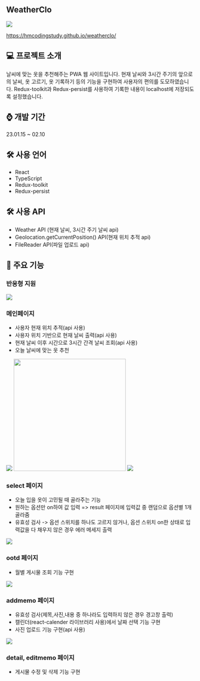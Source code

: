 ## WeatherClo

<img src="https://user-images.githubusercontent.com/116494960/217752094-f056805c-e6d3-4742-abcd-7d3d2ffd4d33.jpg"/>

https://hmcodingstudy.github.io/weatherclo/

## 💻 프로젝트 소개

날씨에 맞는 옷을 추천해주는 PWA 웹 사이트입니다. 현재 날씨와 3시간 주기의 앞으로의 날씨, 옷 고르기, 옷 기록하기 등의 기능을 구현하여 사용자의 편의를 도모하였습니다.
Redux-toolkit과 Redux-persist를 사용하여 기록한 내용이 localhost에 저장되도록 설정했습니다.

## ⌚ 개발 기간

23.01.15 ~ 02.10

## 🛠 사용 언어
- React
- TypeScript
- Redux-toolkit
- Redux-persist

## 🛠 사용 API
- Weather API (현재 날씨, 3시간 주기 날씨  api)
- Geolocation.getCurrentPosition() API(현재 위치 추적 api)
- FileReader API(파일 업로드 api)

## 📌 주요 기능

### 반응형 지원


<img src="https://user-images.githubusercontent.com/116494960/217753261-56374026-236d-4df8-8246-a89ddce1d7ff.png"/>

### 메인페이지
- 사용자 현재 위치 추적(api 사용)
- 사용자 위치 기반으로 현재 날씨 출력(api 사용)
- 현재 날씨 이후 시간으로 3시간 간격 날씨 조회(api 사용)
- 오늘 날씨에 맞는 옷 추천

<img src="https://user-images.githubusercontent.com/116494960/217753848-7c2e94f4-4723-45c6-8fb6-13a1b6e9616b.png"/>
<img src="https://user-images.githubusercontent.com/116494960/218044413-bba26abd-0b67-4fec-ae7d-4702395dbab3.jpg" width="300"/>
<img src="https://user-images.githubusercontent.com/116494960/218044285-d99a1c6c-2543-43d4-8f78-0979ce6e1ca2.jpg"/>

### select 페이지
- 오늘 입을 옷이 고민될 때 골라주는 기능
- 원하는 옵션만 on하여 값 입력 => result 페이지에 입력값 중 랜덤으로 옵션별 1개 골라줌
- 유효성 검사 -> 옵션 스위치를 하나도 고르지 않거나, 옵션 스위치 on한 상태로 입력값을 다 채우지 않은 경우 에러 메세지 출력

<img src="https://user-images.githubusercontent.com/116494960/218043929-cfafef4a-3f8c-4a6e-b891-0dc3c1f5e6f7.jpg"/>

### ootd 페이지
- 월별 게시물 조회 기능 구현

<img src="https://user-images.githubusercontent.com/116494960/217753992-e2b6e6cd-0691-4b3b-815b-44c0258d4de8.png"/>

### addmemo 페이지
- 유효성 검사(제목,사진,내용 중 하나라도 입력하지 않은 경우 경고창 출력)
- 캘린더(react-calender 라이브러리 사용)에서 날짜 선택 기능 구현
- 사진 업로드 기능 구현(api 사용)

<img src="https://user-images.githubusercontent.com/116494960/217754758-c8c48169-41d5-493c-b112-8f4ab8841b24.png"/>

### detail, editmemo 페이지
- 게시물 수정 및 삭제 기능 구현


